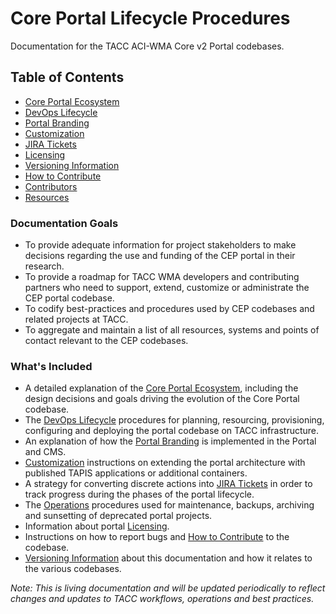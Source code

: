 # Core Portal Lifecycle Procedures

Documentation for the TACC ACI-WMA Core v2 Portal codebases.

## Table of Contents

- [Core Portal Ecosystem](pages/ecosystem.md)
- [DevOps Lifecycle](pages/devops.md)
- [Portal Branding](pages/branding.md)
- [Customization](pages/customization.md)
- [JIRA Tickets](pages/jira-tickets.md)
- [Licensing](pages/licensing.md)
- [Versioning Information](pages/versioning-information.md)
- [How to Contribute](pages/how-to-contribute.md)
- [Contributors](pages/contributors.md)
- [Resources](pages/resources.md)

### Documentation Goals

- To provide adequate information for project stakeholders to make decisions regarding the use and funding of the CEP portal in their research.
- To provide a roadmap for TACC WMA developers and contributing partners who need to support, extend, customize or administrate the CEP portal codebase.
- To codify best-practices and procedures used by CEP codebases and related projects at TACC.
- To aggregate and maintain a list of all resources, systems and points of contact relevant to the CEP codebases.

### What's Included

- A detailed explanation of the [Core Portal Ecosystem](pages/ecosystem.md), including the design decisions and goals driving the evolution of the Core Portal codebase.
- The [DevOps Lifecycle](pages/devops.md) procedures for planning, resourcing, provisioning, configuring and deploying the portal codebase on TACC infrastructure.
- An explanation of how the [Portal Branding](pages/branding.md) is implemented in the Portal and CMS.
- [Customization](pages/customization.md) instructions on extending the portal architecture with published TAPIS applications or additional containers.
- A strategy for converting discrete actions into [JIRA Tickets](pages/jira-tickets.md) in order to track progress during the phases of the portal lifecycle.
- The [Operations](pages/phase_07.md) procedures used for maintenance, backups, archiving and sunsetting of deprecated portal projects.
- Information about portal [Licensing](pages/licensing.md).
- Instructions on how to report bugs and [How to Contribute](pages/how-to-contribute.md) to the codebase.
- [Versioning Information](pages/versioning-information.md) about this documentation and how it relates to the various codebases.

_Note: This is living documentation and will be updated periodically to reflect changes and updates to TACC workflows, operations and best practices._
